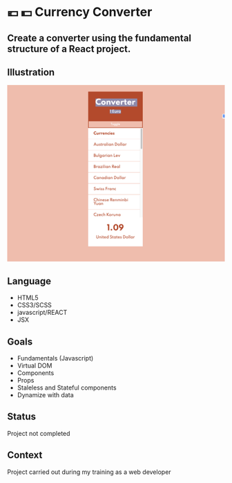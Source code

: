 # :euro: :dollar: Currency Converter

## Create a converter using the fundamental structure of a React project.

## Illustration
![Exemple](./screenshot.png)

## Language
- HTML5
- CSS3/SCSS
- javascript/REACT
- JSX

## Goals 
- Fundamentals (Javascript)
- Virtual DOM
- Components
- Props
- Staleless and Stateful components
- Dynamize with data

## Status
Project not completed

## Context
Project carried out during my training as a web developer
